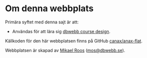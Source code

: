 Om denna webbplats
==============================================

Primära syftet med denna sajt är att:

* Användas för att lära sig [dbwebb course design](http://dbwebb.se/design).

Källkoden för den här webbplatsen finns på GitHub [canax/anax-flat](git@github.com:canax/anax-flat.git).

Webbplatsen är skapad av  [Mikael Roos](https://mikaelroos.se) (mos@dbwebb.se).
